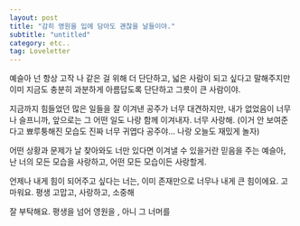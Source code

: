 ```yaml
---
layout: post
title: "감히 영원을 입에 담아도 괜찮을 날들이야."
subtitle: "untitled"
category: etc..
tag: Loveletter
---
```


예슬아 
넌 항상 고작 나 같은 걸 위해 더 단단하고, 넓은 사람이 되고 싶다고 말해주지만이미 지금도 충분히 과분하게 아름답도록 단단하고 그릇이 큰 사람이야.

지금까지 힘들었던 많은 일들을 잘 이겨낸 공주가 너무 대견하지만, 내가 없었음이 너무나 슬프니까, 앞으로는 그 어떤 일도 나랑 함께 이겨내자. 너무 사랑해. (이거 안 보여준다고 뾰루퉁해진 모습도 진짜 너무 귀엽다 공주야... 나랑 오늘도 재밌게 놀자)

어떤 상황과 문제가 날 찾아와도 너만 있다면 이겨낼 수 있을거란 믿음을 주는 예슬아, 난 너의 모든 모습을 사랑하고, 어떤 모든 모습이든 사랑할게.

언제나 내게 힘이 되어주고 싶다는 너는, 이미 존재만으로 너무나 내게 큰 힘이에요. 고마워요. 평생 고맙고, 사랑하고, 소중해

잘 부탁해요. 평생을 넘어 영원을 , 아니 그 너머를